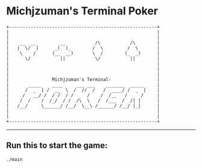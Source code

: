 # Michjzuman's Terminal Poker

    +-------------------------------------------------------+
    |                                                       |
    |                                                       |
    |    __  __         __           /\           /\        |
    |   |  \/  |      _(  )_        /  \         /  \       |
    |    \    /      (__  __)       \  /        (_  _)      |
    |      \/           ||           \/           ||        |
    |                                                       |
    |                                                       |
    |                                                       |
    |                Michjzuman's Terminal-                 |
    |       _____    ____     ___ ___    _______  _____     |
    |      /  _  | /  __  \  /  //  /   /  ____/ /  _  |    |
    |     /   __/ /  / /  / /     /    /  /__   /     /     |
    |    /  /    /  /_/  / /  /\  \   /  /___  /  /| |      |
    |   /__/     \______/ /__/  \__\ /______/ /__/ |_|      |
    |                                                       |
    |                                                       |
    +-------------------------------------------------------+

---

## Run this to start the game:

    ./main